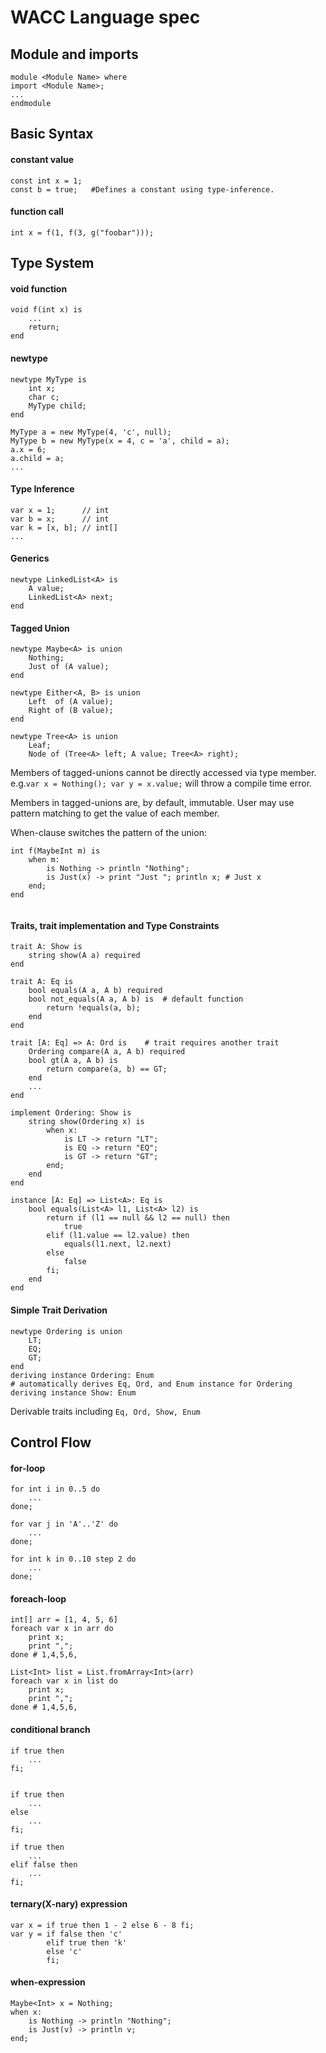 # WACC Language spec

## Module and imports
```
module <Module Name> where
import <Module Name>;
...
endmodule
```

## Basic Syntax
#### constant value
```
const int x = 1;
const b = true;   #Defines a constant using type-inference.
```
#### function call
```
int x = f(1, f(3, g("foobar")));
```

## Type System

#### void function
```
void f(int x) is
    ...
    return;
end
```

#### newtype
```
newtype MyType is
    int x;
    char c;
    MyType child;
end

MyType a = new MyType(4, 'c', null);
MyType b = new MyType(x = 4, c = 'a', child = a);
a.x = 6;
a.child = a;
...
```

#### Type Inference
```
var x = 1;      // int
var b = x;      // int
var k = [x, b]; // int[]
...
```

#### Generics
```
newtype LinkedList<A> is
    A value;
    LinkedList<A> next;
end
```

#### Tagged Union
```
newtype Maybe<A> is union
    Nothing;
    Just of (A value);
end

newtype Either<A, B> is union
    Left  of (A value);
    Right of (B value);
end

newtype Tree<A> is union
    Leaf;
    Node of (Tree<A> left; A value; Tree<A> right);
```
Members of tagged-unions cannot be directly accessed via type member. 
e.g.```var x = Nothing(); var y = x.value;``` will throw a compile time error.

Members in tagged-unions are, by default, immutable. User may use pattern matching
to get the value of each member.

When-clause switches the pattern of the union:
```
int f(MaybeInt m) is
    when m:               
        is Nothing -> println "Nothing"; 
        is Just(x) -> print "Just "; println x; # Just x
    end;
end


```

#### Traits, trait implementation and Type Constraints
```
trait A: Show is
    string show(A a) required
end

trait A: Eq is
    bool equals(A a, A b) required
    bool not_equals(A a, A b) is  # default function
        return !equals(a, b);
    end
end 

trait [A: Eq] => A: Ord is    # trait requires another trait
    Ordering compare(A a, A b) required
    bool gt(A a, A b) is
        return compare(a, b) == GT;
    end
    ...
end 

implement Ordering: Show is
    string show(Ordering x) is
        when x:
            is LT -> return "LT";
            is EQ -> return "EQ";
            is GT -> return "GT";
        end;
    end
end

instance [A: Eq] => List<A>: Eq is
    bool equals(List<A> l1, List<A> l2) is
        return if (l1 == null && l2 == null) then
            true
        elif (l1.value == l2.value) then
            equals(l1.next, l2.next)
        else 
            false
        fi;
    end
end
```

#### Simple Trait Derivation
```
newtype Ordering is union
    LT;
    EQ;
    GT;
end
deriving instance Ordering: Enum  
# automatically derives Eq, Ord, and Enum instance for Ordering
deriving instance Show: Enum
```
Derivable traits including ```Eq, Ord, Show, Enum```


## Control Flow

#### for-loop
```
for int i in 0..5 do
    ...
done;

for var j in 'A'..'Z' do
    ...
done;

for int k in 0..10 step 2 do
    ...
done;

```

#### foreach-loop
```
int[] arr = [1, 4, 5, 6]
foreach var x in arr do
    print x;
    print ",";  
done # 1,4,5,6,

List<Int> list = List.fromArray<Int>(arr)
foreach var x in list do
    print x;
    print ",";
done # 1,4,5,6,
```

#### conditional branch
```
if true then
    ...
fi;


if true then
    ...
else 
    ...
fi;

if true then
    ...
elif false then
    ...
fi;
```

#### ternary(X-nary) expression
```
var x = if true then 1 - 2 else 6 - 8 fi;
var y = if false then 'c' 
        elif true then 'k' 
        else 'c' 
        fi;
```

#### when-expression
```
Maybe<Int> x = Nothing;
when x:
    is Nothing -> println "Nothing";
    is Just(v) -> println v;
end;
```


